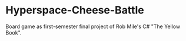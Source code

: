 # Hyperspace-Cheese-Battle
Board game as first-semester final project of Rob Mile's C# "The Yellow Book".
